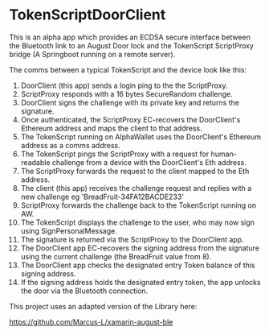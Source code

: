 # TokenScriptDoorClient

This is an alpha app which provides an ECDSA secure interface between the Bluetooth link to an August Door lock and the TokenScript ScriptProxy bridge (A Springboot running on a remote server).

The comms between a typical TokenScript and the device look like this:

1. DoorClient (this app) sends a login ping to the the ScriptProxy.
2. ScriptProxy responds with a 16 bytes SecureRandom challenge.
3. DoorClient signs the challenge with its private key and returns the signature.
4. Once authenticated, the ScriptProxy EC-recovers the DoorClient's Ethereum address and maps the client to that address.
5. The TokenScript running on AlphaWallet uses the DoorClient's Ethereum address as a comms address.
6. The TokenScript pings the ScriptProxy with a request for human-readable challenge from a device with the DoorClient's Eth address.
7. The ScriptProxy forwards the request to the client mapped to the Eth address.
8. The client (this app) receives the challenge request and replies with a new challenge eg 'BreadFruit-34FA12BACDE233'
9. ScriptProxy forwards the challenge back to the TokenScript running on AW.
10. The TokenScript displays the challenge to the user, who may now sign using SignPersonalMessage.
11. The signature is returned via the ScriptProxy to the DoorClient app.
12. The DoorClient app EC-recovers the signing address from the signature using the current challenge (the BreadFruit value from 8).
13. The DoorClient app checks the designated entry Token balance of this signing address.
14. If the signing address holds the designated entry token, the app unlocks the door via the Bluetooth connection.


This project uses an adapted version of the Library here:

https://github.com/Marcus-L/xamarin-august-ble
